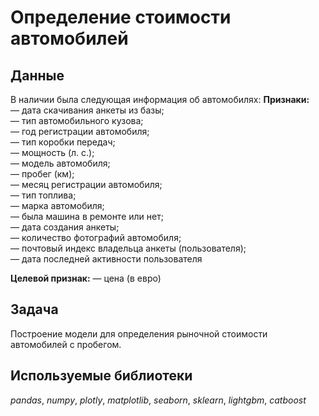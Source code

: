 # Определение стоимости автомобилей

## Данные

В наличии была следующая информация об автомобилях:
**Признаки:**  
— дата скачивания анкеты из базы;  
— тип автомобильного кузова;  
— год регистрации автомобиля;  
— тип коробки передач;  
— мощность (л. с.);  
— модель автомобиля;  
— пробег (км);  
— месяц регистрации автомобиля;  
— тип топлива;  
— марка автомобиля;  
— была машина в ремонте или нет;  
— дата создания анкеты;  
— количество фотографий автомобиля;  
— почтовый индекс владельца анкеты (пользователя);  
— дата последней активности пользователя  

**Целевой признак:**
— цена (в евро)

## Задача

Построение модели для определения рыночной стоимости автомобилей с пробегом.

## Используемые библиотеки
*pandas*, *numpy*, *plotly*, *matplotlib*, *seaborn*, *sklearn*, *lightgbm*, *catboost*
